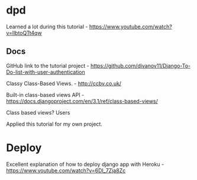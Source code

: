# dpd

Learned a lot during this tutorial - https://www.youtube.com/watch?v=llbtoQTt4qw

## Docs

GitHub link to the tutorial project - https://github.com/divanov11/Django-To-Do-list-with-user-authentication

Classy Class-Based Views. - http://ccbv.co.uk/

Built-in class-based views API - https://docs.djangoproject.com/en/3.1/ref/class-based-views/

Class based views?
Users


Applied this tutorial for my own project.

# Deploy

Excellent explanation of how to deploy django app with Heroku - https://www.youtube.com/watch?v=6DI_7Zja8Zc